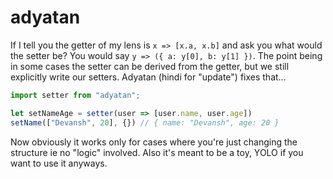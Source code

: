 # adyatan

If I tell you the getter of my lens is `x => [x.a, x.b]` and ask you what would the setter be? You would say `y => ({ a: y[0], b: y[1] })`. The point being in some cases the setter can be derived from the getter, but we still explicitly write our setters. Adyatan (hindi for "update") fixes that...

```javascript
import setter from "adyatan";

let setNameAge = setter(user => [user.name, user.age])
setName(["Devansh", 20], {}) // { name: "Devansh", age: 20 }
```

Now obviously it works only for cases where you're just changing the structure ie no "logic" involved. Also it's meant to be a toy, YOLO if you want to use it anyways.
